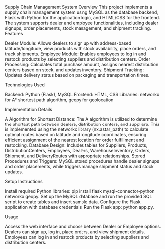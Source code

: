 Supply Chain Management System
Overview
This project implements a supply chain management system using MySQL as the database backend, Flask with Python for the application logic, and HTML/CSS for the frontend. The system supports dealer and employee functionalities, including dealer signups, order placements, stock management, and shipment tracking.
Features

Dealer Module: Allows dealers to sign up with address-based latitude/longitude, view products with stock availability, place orders, and track shipments.
Employee Module: Enables employees to log in and restock products by selecting suppliers and distribution centers.
Order Processing: Calculates total purchase amount, assigns nearest distribution centers based on stock, and updates inventory.
Shipment Tracking: Updates delivery status based on packaging and transportation times.

Technologies Used

Backend: Python (Flask), MySQL
Frontend: HTML, CSS
Libraries: networkx for A* shortest path algorithm, geopy for geolocation

Implementation Details

A Algorithm for Shortest Distance: The A algorithm is utilized to determine the shortest path between dealers, distribution centers, and suppliers. This is implemented using the networkx library (nx.astar_path) to calculate optimal routes based on latitude and longitude coordinates, ensuring efficient assignment of the nearest location for order fulfillment and restocking.
Database Design: Includes tables for Suppliers, Products, DistributionCenters, Employees, Dealers, WarehouseInventory, Orders, Shipment, and DeliveryRoutes with appropriate relationships.
Stored Procedures and Triggers: MySQL stored procedures handle dealer signups and order placements, while triggers manage shipment status and stock updates.

Setup Instructions

Install required Python libraries: pip install flask mysql-connector-python networkx geopy.
Set up the MySQL database and run the provided SQL script to create tables and insert sample data.
Configure the Flask application with database credentials.
Run the Flask app: python app.py.

Usage

Access the web interface and choose between Dealer or Employee options.
Dealers can sign up, log in, place orders, and view shipment details.
Employees can log in and restock products by selecting suppliers and distribution centers.



